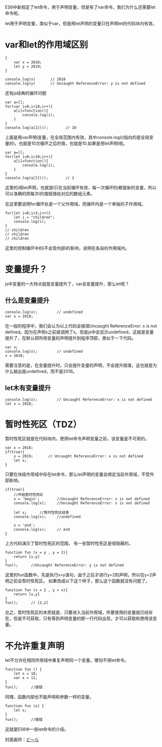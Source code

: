 ES6中新规定了let命令，用于声明变量，但是有了var命令，我们为什么还需要let命令呢。

let用于声明变量，类似于var，但是用let声明的变量只在声明let的代码块内有效。

# var和let的作用域区别
```
{
    var x = 2018;
    let y = 2019;
}

console.log(x)       // 2018
console.log(y)       // Uncaught ReferenceError: y is not defined
```

还有js经典的循环问题
```
var a=[];
for(var i=0;i<10;i++){
	a[i]=function(){
        console.log(i);
    }
}
console.log(a[2]());        // 10
```
上面是用var声明i变量，在全局范围内有效，其中console.log(i)指向的是全局变量的i，也就是10次循环之后的值，也就是10.如果是用let声明i呢。
```
var a=[];
for(let i=0;i<10;i++){
    a[i]=function(){
        console.log(i);
    }
}
console.log(a[2]());        // 2
```
这里的i用let声明，也就是i只在当前循环有效，每一次循环的i都是新的变量，所以可以准确的把每次i的值赋值给对应的数组元素。


在这里要说明for循环处是一个父作用域，而循环内是一个单独的子作用域。
```
for(let i=0;i<3;i++){
    let i = "children";
    console.log(i);
}
// children
// children
// children
```
这里的控制循环中的i不会受内部i的影响，说明在各自的作用域内。

# 变量提升？

js中变量的一大特点就是变量提升了，var会变量提升，那么let呢？

## 什么是变量提升

```
console.log(x);         // undefined
var x = 2018;
```
在一般的程序中，我们会认为以上代码会报错Uncaught ReferenceError: x is not defined。因为在声明x之前就调用了x。但是js中会显示undefined，这就是变量提升了，在默认把所用变量的声明提升到程序顶部，类似于一下代码。
```
var x;
console.log(x);         // undefined
x = 2018;
```
需要注意的是，在变量提升时。只会提升变量的声明，不会提升赋值，这也就是为什么输出是undefined，而不是2018。

## let木有变量提升
```
console.log(x);         // Uncaught ReferenceError: x is not defined
let x = 2018;
```

# 暂时性死区（TDZ）

暂时性死区就是在代码块内，使用let命令声明变量之前，该变量是不可用的。

```
var x = 2018;
if(true){
    x = 2019;       // Uncaught ReferenceError: x is not defined
    let x;
}
```
只要在块级作用域中存在let命令，那么let声明的变量会绑定当前作用域，不受外部影响。

```
if(true){
    //开始暂时性死区
    x = 'begin';        //Uncaught ReferenceError: x is not defined
    console.log(x);     //Uncaught ReferenceError: x is not defined

    let x;      //暂时性死区结束
    console.log(x);     //undefined

    x = 'end';
    console.log(x);     // end
}
```
上方代码演示了暂时性死区的范围。
有一些暂时性死区是很隐蔽的。
```
function fun (x = y , y = 2){
    return [x,y]
}
fun();      //Uncaught ReferenceError: y is not defined
```
这里的fun函数中，先是执行x=y语句，由于之后才进行y=2的声明，所以在y=2声明之前会暂时性死区。
如果改成以下这个样子，那么这个函数就没有问题了。
```
function fun (x = 2 , y = x){
    return [x,y]
}
fun();      // [2,2]
```
总之，暂时性死区的本质就是，只要进入当前作用域，所要使用的变量就已经存在，但是不可获取，只有等到声明变量的那一行代码出现，才可以获取和使用该变量。

# 不允许重复声明

let不允许在相同作用域中重复声明同一个变量，哪怕不用let命令。

```
function fun () {
    let x = 10;
    var x = 11;
}
fun();      //报错
```
同理，函数内部也不能声明和参数一样的变量。
```
function fun (x) {
    let x;
}
fun();      //报错
```



这就是ES6中一些let命令的介绍。


封面画师：[ど〜ら]



[ど〜ら]:https://www.pixiv.net/member.php?id=974003
